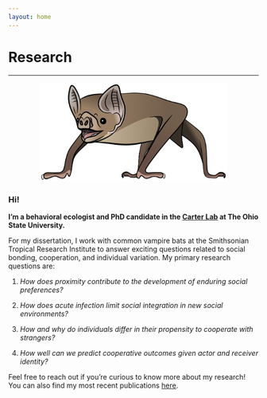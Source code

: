 ```yaml
---
layout: home
---
```

# Research
--- 
<p align="center">
 <img src="/assets/illustrations/vampterrestrial_v02.png" width="75%">  
</p>

### Hi!
<b> I’m a behavioral ecologist and PhD candidate in the [Carter Lab](https://socialbat.org/) at The Ohio State University. </b> <br/>
 
For my dissertation, I work with common vampire bats at the Smithsonian Tropical Research Institute to answer exciting questions related to social bonding, cooperation, and individual variation. My primary research questions are:<br/>

1. *How does proximity contribute to the development of enduring social preferences?*<br/>

2. *How does acute infection limit social integration in new social environments?*<br/>

3. *How and why do individuals differ in their propensity to cooperate with strangers?*<br/>

4. *How well can we predict cooperative outcomes given actor and receiver identity?*<br/>

Feel free to reach out if you’re curious to know more about my research! You can also find my most recent publications [here](https://imranrazik.github.io/CV.html). <br/>
